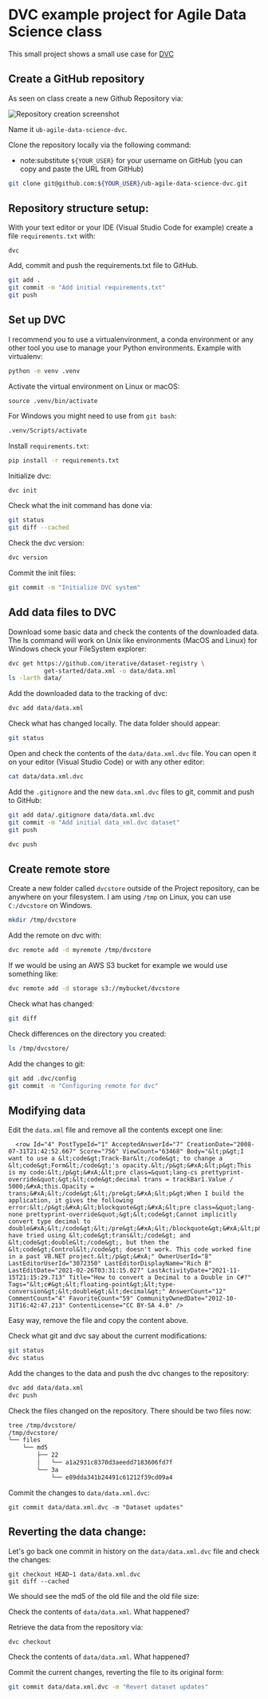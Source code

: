 # DVC example project for Agile Data Science class

This small project shows a small use case for [DVC](https://dvc.org/)

## Create a GitHub repository

As seen on class create a new Github Repository via:

![Repository creation screenshot](repository_creation.png)

Name it `ub-agile-data-science-dvc`.

Clone the repository locally via the following command:

- note:substitute `${YOUR_USER}` for your username on GitHub (you can copy and paste the URL from GitHub)

```bash
git clone git@github.com:${YOUR_USER}/ub-agile-data-science-dvc.git
```

## Repository structure setup:

With your text editor or your IDE (Visual Studio Code for example) create a file `requirements.txt` with:

```
dvc
```

Add, commit and push the requirements.txt file to GitHub.

```bash
git add .
git commit -m "Add initial requirements.txt"
git push
```

## Set up DVC

I recommend you to use a virtualenvironment, a conda environment or any other tool you use to manage your Python environments.
Example with virtualenv:

```bash
python -m venv .venv
```

Activate the virtual environment on Linux or macOS:
```
source .venv/bin/activate
```

For Windows you might need to use from `git bash`:

```bash
.venv/Scripts/activate
```

Install `requirements.txt`:
```bash
pip install -r requirements.txt
```

Initialize dvc:

```bash
dvc init
```

Check what the init command has done via:
```bash
git status
git diff --cached
```

Check the dvc version:
```bash
dvc version
```

Commit the init files:

```bash
git commit -m "Initialize DVC system"
```

## Add data files to DVC

Download some basic data and check the contents of the downloaded data.
The ls command will work on Unix like environments (MacOS and Linux) for Windows
check your FileSystem explorer:

```bash
dvc get https://github.com/iterative/dataset-registry \
          get-started/data.xml -o data/data.xml
ls -larth data/
```

Add the downloaded data to the tracking of dvc:

```bash
dvc add data/data.xml
```

Check what has changed locally. The data folder should appear:

```bash
git status
```

Open and check the contents of the `data/data.xml.dvc` file. You can open it on your editor (Visual Studio Code)
or with any other editor:

```bash
cat data/data.xml.dvc
```

Add the `.gitignore` and the new `data.xml.dvc` files to git, commit and push to GitHub:

```bash
git add data/.gitignore data/data.xml.dvc
git commit -m "Add initial data_xml.dvc dataset"
git push
```

```bash
dvc push
```

## Create remote store

Create a new folder called `dvcstore` outside of the Project repository, can be anywhere on your filesystem.
I am using `/tmp` on Linux, you can use `C:/dvcstore` on Windows.

```bash
mkdir /tmp/dvcstore
```

Add the remote on dvc with:

```bash
dvc remote add -d myremote /tmp/dvcstore
```

If we would be using an AWS S3 bucket for example we would use something like:

```bash
dvc remote add -d storage s3://mybucket/dvcstore
```

Check what has changed:

```bash
git diff
```

Check differences on the directory you created:

```bash
ls /tmp/dvcstore/
```

Add the changes to git:

```bash
git add .dvc/config
git commit -m "Configuring remote for dvc"
```

## Modifying data

Edit the `data.xml` file and remove all the contents except one line:

```
  <row Id="4" PostTypeId="1" AcceptedAnswerId="7" CreationDate="2008-07-31T21:42:52.667" Score="756" ViewCount="63468" Body="&lt;p&gt;I want to use a &lt;code&gt;Track-Bar&lt;/code&gt; to change a &lt;code&gt;Form&lt;/code&gt;'s opacity.&lt;/p&gt;&#xA;&lt;p&gt;This is my code:&lt;/p&gt;&#xA;&lt;pre class=&quot;lang-cs prettyprint-override&quot;&gt;&lt;code&gt;decimal trans = trackBar1.Value / 5000;&#xA;this.Opacity = trans;&#xA;&lt;/code&gt;&lt;/pre&gt;&#xA;&lt;p&gt;When I build the application, it gives the following error:&lt;/p&gt;&#xA;&lt;blockquote&gt;&#xA;&lt;pre class=&quot;lang-none prettyprint-override&quot;&gt;&lt;code&gt;Cannot implicitly convert type decimal to double&#xA;&lt;/code&gt;&lt;/pre&gt;&#xA;&lt;/blockquote&gt;&#xA;&lt;p&gt;I have tried using &lt;code&gt;trans&lt;/code&gt; and &lt;code&gt;double&lt;/code&gt;, but then the &lt;code&gt;Control&lt;/code&gt; doesn't work. This code worked fine in a past VB.NET project.&lt;/p&gt;&#xA;" OwnerUserId="8" LastEditorUserId="3072350" LastEditorDisplayName="Rich B" LastEditDate="2021-02-26T03:31:15.027" LastActivityDate="2021-11-15T21:15:29.713" Title="How to convert a Decimal to a Double in C#?" Tags="&lt;c#&gt;&lt;floating-point&gt;&lt;type-conversion&gt;&lt;double&gt;&lt;decimal&gt;" AnswerCount="12" CommentCount="4" FavoriteCount="59" CommunityOwnedDate="2012-10-31T16:42:47.213" ContentLicense="CC BY-SA 4.0" />
```

Easy way, remove the file and copy the content above.

Check what git and dvc say about the current modifications:

```bash
git status
dvc status
```

Add the changes to the data and push the dvc changes to the repository:

```bash
dvc add data/data.xml
dvc push
```

Check the files changed on the repository. There should be two files now:

```bash
tree /tmp/dvcstore/
/tmp/dvcstore/
└── files
    └── md5
        ├── 22
        │   └── a1a2931c8370d3aeedd7183606fd7f
        └── 3a
            └── e89dda341b24491c61212f39cd09a4
```

Commit the changes to `data/data.xml.dvc`:

```
git commit data/data.xml.dvc -m "Dataset updates"
```

## Reverting the data change:

Let's go back one commit in history on the `data/data.xml.dvc` file and check the changes:
```
git checkout HEAD~1 data/data.xml.dvc
git diff --cached
```

We should see the md5 of the old file and the old file size:

Check the contents of `data/data.xml`. What happened?

Retrieve the data from the repository via:

```bash
dvc checkout
```

Check the contents of `data/data.xml`. What happened?

Commit the current changes, reverting the file to its original form:

```bash
git commit data/data.xml.dvc -m "Revert dataset updates"
```
